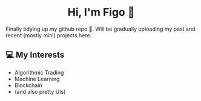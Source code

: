 <h1 align="center">Hi, I'm Figo 👋</h1>
Finally tidying up my github repo 😬. Will be gradually uploading my past and recent (mostly mini) projects here. 

## :computer: My Interests
* Algorithmic Trading
* Machine Learning
* Blockchain
* (and also pretty UIs)
